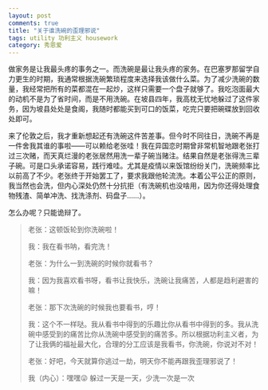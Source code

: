 ```yaml
---
layout: post
comments: true
title: "关于谁洗碗的歪理邪说"
tags: utility 功利主义 housework
category: 秀恩爱
---
```


做家务是让我最头疼的事务之一。而洗碗是最让我头疼的家务。在巴塞罗那留学自力更生的时期，我通常根据洗碗繁琐程度来选择我该做什么菜。为了减少洗碗的数量，我经常把所有的菜都混在一起炒，这样只需要一个盘子就够了。我吃泡面最大的动机不是为了省时间，而是不用洗碗。在坡县四年，我高枕无忧地躲过了这件家务，因为坡县处处是食阁，我随时都能买到可口的饭菜，吃完只要把碗碟放到回收处即可。

来了伦敦之后，我才重新想起还有洗碗这件苦差事。但今时不同往日，洗碗不再是一件舍我其谁的事啦——可以赖给老张哇！我在异国恋时期曾非常机智地跟老张打过三次赌，而天真烂漫的老张居然用洗一辈子碗当赌注。结果自然是老张得洗三辈子碗。可是口头承诺容易，践行难哇。尤其是疫情以来饭馆纷纷关门，洗碗频率比以前高了不少。老张终于开始罢工了，要求我跟他轮流洗。本着公平公正的原则，我当然也会洗，但内心深处仍然十分抗拒（有洗碗机也没啥用，因为你还得处理食物残渣、简单冲洗、找洗涤剂、码盘子……）。

怎么办呢？只能诡辩了。

> 老张：这顿饭轮到你洗碗啦！
>
> 我：我在看书呐，看完洗！
>
> 老张：为什么一到洗碗的时候你就看书？
> 
> 我：因为我喜欢看书呀，看书让我快乐，洗碗让我痛苦，人都是趋利避害的嘛！
>
> 老张：那下次洗碗的时候我也要看书，哼！
>
> 我：这个不一样哒。我从看书中得到的乐趣比你从看书中得到的多。我从洗碗中感受到的痛苦比你从洗碗中感受到的痛苦多。所以根据功利主义者，为了让我俩的福祉最大化，合理的分工应该是我看书，你洗碗，你说对不对！
>
> 老张：好吧，今天就算你逃过一劫，明天你不能再跟我歪理邪说了！
>
> 我（内心）：嘿嘿😜 躲过一天是一天，少洗一次是一次





